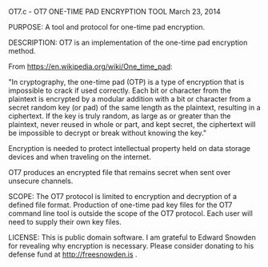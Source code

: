 OT7.c - OT7 ONE-TIME PAD ENCRYPTION TOOL                        March 23, 2014

PURPOSE: A tool and protocol for one-time pad encryption.

DESCRIPTION: OT7 is an implementation of the one-time pad encryption method. 

From https://en.wikipedia.org/wiki/One_time_pad:

"In cryptography, the one-time pad (OTP) is a type of encryption that is 
impossible to crack if used correctly. Each bit or character from the plaintext 
is encrypted by a modular addition with a bit or character from a secret random 
key (or pad) of the same length as the plaintext, resulting in a ciphertext. If 
the key is truly random, as large as or greater than the plaintext, never reused 
in whole or part, and kept secret, the ciphertext will be impossible to decrypt 
or break without knowing the key."

Encryption is needed to protect intellectual property held on data storage 
devices and when traveling on the internet.

OT7 produces an encrypted file that remains secret when sent over unsecure 
channels.  

SCOPE: The OT7 protocol is limited to encryption and decryption of a defined 
file format. Production of one-time pad key files for the OT7 command line tool
is outside the scope of the OT7 protocol. Each user will need to supply their
own key files.
 
LICENSE: This is public domain software. I am grateful to Edward Snowden for
revealing why encryption is necessary. Please consider donating to his defense 
fund at http://freesnowden.is . 
